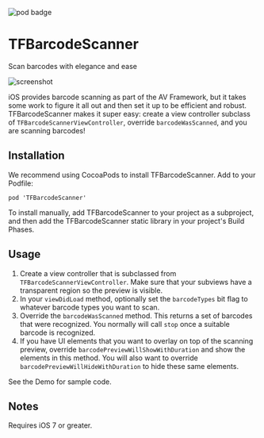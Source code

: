 ![pod badge](https://img.shields.io/cocoapods/v/TFBarcodeScanner.svg)

TFBarcodeScanner
================

Scan barcodes with elegance and ease

![screenshot](https://raw.githubusercontent.com/thefind/TFBarcodeScanner/master/Screenshots/screenshot.png)

iOS provides barcode scanning as part of the AV Framework, but it takes some work to
figure it all out and then set it up to be efficient and robust. TFBarcodeScanner makes
it super easy: create a view controller subclass of `TFBarcodeScannerViewController`,
override `barcodeWasScanned`, and you are scanning barcodes!

## Installation

We recommend using CocoaPods to install TFBarcodeScanner. Add to your Podfile:

    pod 'TFBarcodeScanner'

To install manually, add TFBarcodeScanner to your project as a subproject, and
then add the TFBarcodeScanner static library in your project's Build Phases.

## Usage

1. Create a view controller that is subclassed from `TFBarcodeScannerViewController`.
   Make sure that your subviews have a transparent region so the preview is visible.
1. In your `viewDidLoad` method, optionally set the `barcodeTypes` bit flag to whatever
   barcode types you want to scan.
1. Override the `barcodeWasScanned` method. This returns a set of barcodes that were
   recognized. You normally will call `stop` once a suitable barcode is recognized.
1. If you have UI elements that you want to overlay on top of the scanning preview,
   override `barcodePreviewWillShowWithDuration` and show the elements in this method. You
   will also want to override `barcodePreviewWillHideWithDuration` to hide these same
   elements.
   
See the Demo for sample code.

## Notes

Requires iOS 7 or greater.
